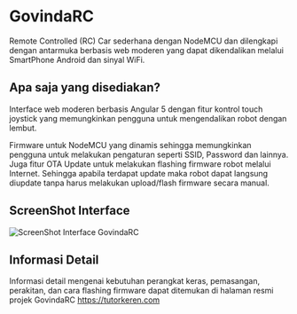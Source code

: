 # GovindaRC

Remote Controlled (RC) Car sederhana dengan NodeMCU dan dilengkapi dengan antarmuka berbasis web moderen yang dapat dikendalikan melalui SmartPhone Android dan sinyal WiFi.

<h2>Apa saja yang disediakan?</h2>

Interface web moderen berbasis Angular 5 dengan fitur kontrol touch joystick yang memungkinkan pengguna untuk mengendalikan robot dengan lembut.

Firmware untuk NodeMCU yang dinamis sehingga memungkinkan pengguna untuk melakukan pengaturan seperti SSID, Password dan lainnya. Juga fitur OTA Update untuk melakukan flashing firmware robot melalui Internet. Sehingga apabila terdapat update maka robot dapat langsung diupdate tanpa harus melakukan upload/flash firmware secara manual.

<h2>ScreenShot Interface</h2>

![ScreenShot Interface GovindaRC](https://tutorkeren.com/sites/default/files/gambar_inline/ss.jpg)


<h2>Informasi Detail</h2>

Informasi detail mengenai kebutuhan perangkat keras, pemasangan, perakitan, dan cara flashing firmware dapat ditemukan di halaman resmi projek GovindaRC https://tutorkeren.com
